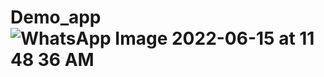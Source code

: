 # Demo_app![WhatsApp Image 2022-06-15 at 11 48 36 AM](https://user-images.githubusercontent.com/79165684/173758927-665d3331-38f2-4a6e-b272-af6a14cdc0e1.jpeg)
